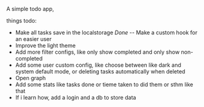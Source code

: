 A simple todo app,

things todo:
- Make all tasks save in the localstorage *Done* -- Make a custom hook for an easier user
- Improve the light theme
- Add more filter configs, like only show completed and only show non-completed
- Add some user custom config, like choose between like dark and system default mode, or deleting tasks automatically when deleted
- Open graph
- Add some stats like tasks done or tieme taken to did them or sthm like that
- If i learn how, add a login and a db to store data
